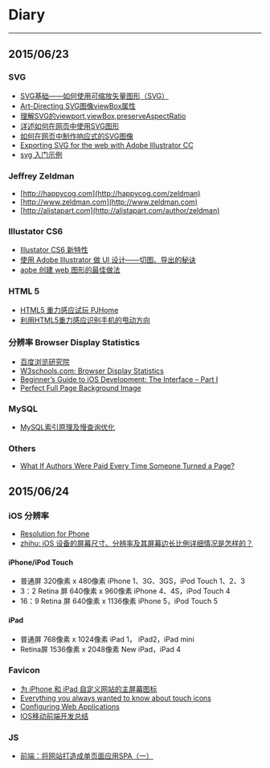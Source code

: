# Diary

---

## 2015/06/23

### SVG

- [SVG基础——如何使用可缩放矢量图形（SVG）](http://www.w3cplus.com/svg/svg-basics.html)
- [Art-Directing SVG图像viewBox属性](http://www.w3cplus.com/svg/svg-art-direction-using-viewbox.html)
- [理解SVG的viewport,viewBox,preserveAspectRatio](http://www.zhangxinxu.com/wordpress/2014/08/svg-viewport-viewbox-preserveaspectratio/)
- [详述如何在网页中使用SVG图形](http://jishukong.net/715.html)
- [如何在网页中制作响应式的SVG图像](http://www.htmleaf.com/ziliaoku/qianduanjiaocheng/201501071123.html)
- [Exporting SVG for the web with Adobe Illustrator CC](http://www.adobe.com/inspire/2013/09/exporting-svg-illustrator.html)
- [svg 入门示例](http://www.xiaojj.me/2014/03/06/svg.html)

### Jeffrey Zeldman

- [http://happycog.com](http://happycog.com/zeldman)
- [http://www.zeldman.com](http://www.zeldman.com)
- [http://alistapart.com](http://alistapart.com/author/zeldman)

### Illustator CS6

- [Illustator CS6 新特性](http://www.adobe.com/cn/products/illustrator/features.html)
- [使用 Adobe Illustrator 做 UI 设计——切图、导出的秘诀](http://zhuanlan.zhihu.com/akirachang/19668745)
- [aobe 创建 web 图形的最佳做法](https://helpx.adobe.com/cn/illustrator/using/best-practices-creating-web-graphics.html)

### HTML 5

- [HTML5 重力感应试玩 PJHome](http://www.pjhome.net/article/Javascript/html5_Orientation.html)
- [利用HTML5重力感应识别手机的甩动方向](http://www.codingserf.com/index.php/2013/07/detect-html5-devicemotion-direction/)

### 分辨率 Browser Display Statistics

- [百度浏览研究院](http://tongji.baidu.com/data/screen)
- [W3schools.com: Browser Display Statistics](http://www.w3schools.com/browsers/browsers_display.asp)
- [Beginner’s Guide to iOS Development: The Interface – Part I](http://www.hongkiat.com/blog/ios-development-guide-part1/)
- [Perfect Full Page Background Image](https://css-tricks.com/perfect-full-page-background-image/)

### MySQL

- [MySQL索引原理及慢查询优化](http://tech.meituan.com/mysql-index.html)

### Others

- [What If Authors Were Paid Every Time Someone Turned a Page?](http://www.theatlantic.com/business/archive/2015/06/amazon-publishing-authors-payment-writing/396269/)

## 2015/06/24

### iOS 分辨率

- [Resolution for Phone](http://resolution.im)
- [zhihu: iOS 设备的屏幕尺寸、分辨率及其屏幕边长比例详细情况是怎样的？](http://www.zhihu.com/question/20583941)

#### iPhone/iPod Touch
- 普通屏 320像素 x 480像素 iPhone 1、3G、3GS，iPod Touch 1、2、3
- 3：2 Retina 屏 640像素 x 960像素 iPhone 4、4S，iPod Touch 4
- 16：9 Retina 屏 640像素 x 1136像素 iPhone 5，iPod Touch 5

#### iPad
- 普通屏 768像素 x 1024像素 iPad 1， iPad2，iPad mini
- Retina屏 1536像素 x 2048像素 New iPad，iPad 4

### Favicon

- [为 iPhone 和 iPad 自定义网站的主屏幕图标](http://www.neoease.com/add-web-icon-to-home-screen-on-iphone-or-ipad/)
- [Everything you always wanted to know about touch icons](https://mathiasbynens.be/notes/touch-icons)
- [Configuring Web Applications](https://developer.apple.com/library/ios/documentation/AppleApplications/Reference/SafariWebContent/ConfiguringWebApplications/ConfiguringWebApplications.html)
- [IOS移动前端开发总结](http://hao.jser.com/archive/1328/)

### JS

- [前端：将网站打造成单页面应用SPA（一）](http://hao.jser.com/archive/7948/)